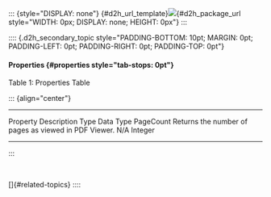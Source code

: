 ::: {style="DISPLAY: none"}
[](ms-xhelp:///?Id=d2h_url_template){#d2h_url_template}![](!package_url!){#d2h_package_url style="WIDTH: 0px; DISPLAY: none; HEIGHT: 0px"}
:::

:::: {.d2h_secondary_topic style="PADDING-BOTTOM: 10pt; MARGIN: 0pt; PADDING-LEFT: 0pt; PADDING-RIGHT: 0pt; PADDING-TOP: 0pt"}
#### Properties {#properties style="tab-stops: 0pt"}

Table 1: Properties Table

::: {align="center"}
  ----------- ------------------------------------------------------ ------ -----------
  Property    Description                                            Type   Data Type
  PageCount   Returns the number of pages as viewed in PDF Viewer.   N/A    Integer
  ----------- ------------------------------------------------------ ------ -----------
:::

 

[]{#related-topics}
::::
